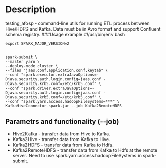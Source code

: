 # Description
testing_afosp - command-line utils for running ETL process between Hive/HDFS and Kafka. Data must be in Avro format and support Confluent schema registry.
###Usage example
    #!/usr/bin/env bash

    export SPARK_MAJOR_VERSION=2


    spark-submit \
    --master yarn \
    --deploy-mode cluster \
    --files "jaas.conf,application.conf,keytab" \
    --conf "spark.executor.extraJavaOptions=- Djava.security.auth.login.config=jaas.conf -Djava.security.krb5.conf=/etc/krb5.conf" \
    --conf "spark.driver.extraJavaOptions=-Djava.security.auth.login.config=jaas.conf -Djava.security.krb5.conf=/etc/krb5.conf" \
    --conf "spark.yarn.access.hadoopFileSystems=***" \
    KafkaHiveConnector-spark.jar --job Kafka2RemoteHDFS

## Parametrs and functionality (--job)

- Hive2Kafka - transfer data from Hive to Kafka.
- Kafka2Hive - transfer data from Kafka to Hive.
- Kafka2HDFS -  transfer data from Kafka to Hdfs.
- Kafka2RemoteHDFS - transfer data from Kafka to Hdfs at the remote server. Need to use spark.yarn.access.hadoopFileSystems in spark-submit.